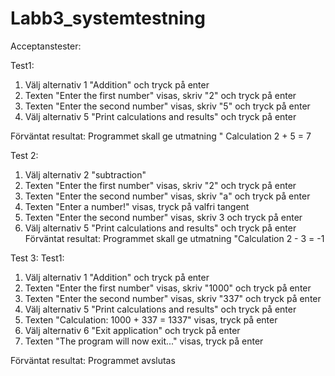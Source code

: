 # Labb3_systemtestning

Acceptanstester:

Test1:
1. Välj alternativ 1 "Addition" och tryck på enter
2. Texten "Enter the first number" visas, skriv "2" och tryck på enter
3. Texten "Enter the second number" visas, skriv "5" och tryck på enter
4. Välj alternativ 5 "Print calculations and results" och tryck på enter

Förväntat resultat: Programmet skall ge utmatning " Calculation 2 + 5 = 7

Test 2:
1. Välj alternativ 2 "subtraction"
2. Texten "Enter the first number" visas, skriv "2" och tryck på enter
3. Texten "Enter the second number" visas, skriv "a" och tryck på enter
4. Texten "Enter a number!" visas, tryck på valfri tangent
5. Texten "Enter the second number" visas, skriv 3 och tryck på enter
6. Välj alternativ 5 "Print calculations and results" och tryck på enter
 Förväntat resultat: Programmet skall ge utmatning "Calculation 2 - 3 = -1

Test 3:
Test1:
1. Välj alternativ 1 "Addition" och tryck på enter
2. Texten "Enter the first number" visas, skriv "1000" och tryck på enter
3. Texten "Enter the second number" visas, skriv "337" och tryck på enter
4. Välj alternativ 5 "Print calculations and results" och tryck på enter
5. Texten "Calculation: 1000 + 337 = 1337" visas, tryck på enter
6. Välj alternativ 6 "Exit application" och tryck på enter
7. Texten "The program will now exit..." visas, tryck på enter

Förväntat resultat: Programmet avslutas
